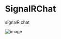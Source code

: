 # SignalRChat
signalR chat

![image](https://github.com/aysebayrak/SignalRChat/assets/73500636/e1e85254-9c06-4e34-b8e0-50bfb8c49302)


